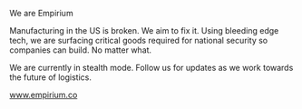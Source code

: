 We are Empirium

Manufacturing in the US is broken. We aim to fix it. Using bleeding edge tech, we are surfacing critical goods required for national security so companies can build. No matter what.

We are currently in stealth mode. Follow us for updates as we work towards the future of logistics.

www.empirium.co
